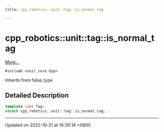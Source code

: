 ```yaml
---
title: cpp_robotics::unit::tag::is_normal_tag

---
```


# cpp_robotics::unit::tag::is_normal_tag



 [More...](#detailed-description)


`#include <unit_core.hpp>`

Inherits from false_type

## Detailed Description

```cpp
template <int Tag>
struct cpp_robotics::unit::tag::is_normal_tag;
```

-------------------------------

Updated on 2022-10-21 at 10:30:14 +0900